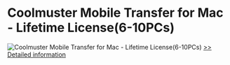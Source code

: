# Coolmuster Mobile Transfer for Mac - Lifetime License(6-10PCs)
![Coolmuster Mobile Transfer for Mac - Lifetime License(6-10PCs)](https://mycommerce.akamaized.net/api/pimages/P300924883/BIG/300924883.PNG)
[>> Detailed information](https://secure.shareit.com/shareit/product.html?productid=300924883&affiliateid=200057808)